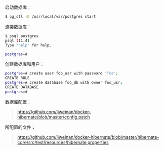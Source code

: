 启动数据库：

```bash
$ pg_ctl -D /usr/local/var/postgres start
```

连接数据库：

```bash
$ psql postgres
psql (11.4)
Type "help" for help.

postgres=#
```

创建数据库和用户：

```bash
postgres=# create user foo_usr with password 'foo';
CREATE ROLE
postgres=# create database foo_db with owner foo_usr;
CREATE DATABASE
postgres=#
```

数据库配置：

> https://github.com/liweinan/docker-hibernate/blob/master/config.patch

所配置的文件：

> https://github.com/liweinan/docker-hibernate/blob/master/hibernate-core/src/test/resources/hibernate.properties


